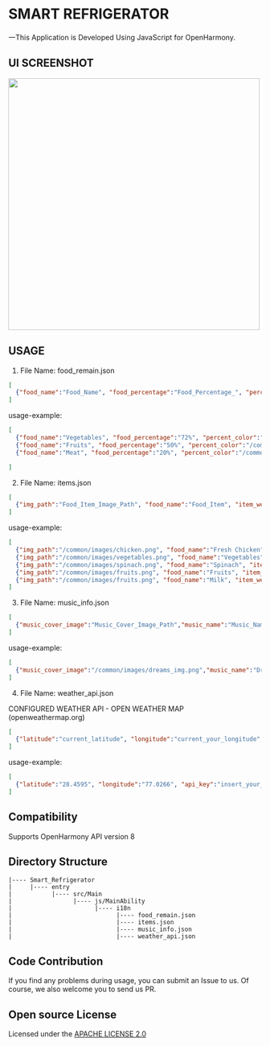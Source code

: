 # SMART REFRIGERATOR
一This Application is Developed Using JavaScript for OpenHarmony.

## UI SCREENSHOT
 <img width="500" src="https://user-images.githubusercontent.com/57445475/154552921-5e251267-1aa8-4f14-af55-b4189551ef40.png">


## USAGE
1. File Name: food_remain.json
```json
[
  {"food_name":"Food_Name", "food_percentage":"Food_Percentage_", "percent_color":"Percentage_Image_Path" }
]
```
usage-example:
```json
[
  {"food_name":"Vegetables", "food_percentage":"72%", "percent_color":"/common/images/green_range.png" },
  {"food_name":"Fruits", "food_percentage":"50%", "percent_color":"/common/images/violet_range.png" },
  {"food_name":"Meat", "food_percentage":"20%", "percent_color":"/common/images/orange_range.png"}

]
```

2. File Name: items.json
```json
[
  {"img_path":"Food_Item_Image_Path", "food_name":"Food_Item", "item_weight":"Food_Item_Weight"}
]
```
usage-example:
```json
[
  {"img_path":"/common/images/chicken.png", "food_name":"Fresh Chicken", "item_weight":"1kg"},
  {"img_path":"/common/images/vegetables.png", "food_name":"Vegetables", "item_weight":"3kg"},
  {"img_path":"/common/images/spinach.png", "food_name":"Spinach", "item_weight":"500g"},
  {"img_path":"/common/images/fruits.png", "food_name":"Fruits", "item_weight":"3kg"},
  {"img_path":"/common/images/fruits.png", "food_name":"Milk", "item_weight":"2lts"}
]
```

3. File Name: music_info.json
```json
[
  {"music_cover_image":"Music_Cover_Image_Path","music_name":"Music_Name","music_genre":"Music_Genre"}
]
```
usage-example:
```json
[
  {"music_cover_image":"/common/images/dreams_img.png","music_name":"Dream","music_genre":"Romantic"}
]
```

4. File Name: weather_api.json

CONFIGURED WEATHER API - OPEN WEATHER MAP (openweathermap.org)
```json
[
  {"latitude":"current_latitude", "longitude":"current_your_longitude", "api_key":"insert_your_api_key"}
]
```
usage-example:
```json
[
  {"latitude":"28.4595", "longitude":"77.0266", "api_key":"insert_your_api_key"}
]
```
 

## Compatibility
Supports OpenHarmony API version 8

## Directory Structure
````
|---- Smart_Refrigerator 
|     |---- entry 
|           |---- src/Main
|                 |---- js/MainAbility
|                       |---- i18n
|                             |---- food_remain.json
|                             |---- items.json
|                             |---- music_info.json
|                             |---- weather_api.json

````
## Code Contribution
If you find any problems during usage, you can submit an Issue to us. Of course, we also welcome you to send us PR.

## Open source License
Licensed under the <a href="https://github.com/sahilchutani/smart_refrigerator/blob/main/LICENSE">APACHE LICENSE 2.0</a>

